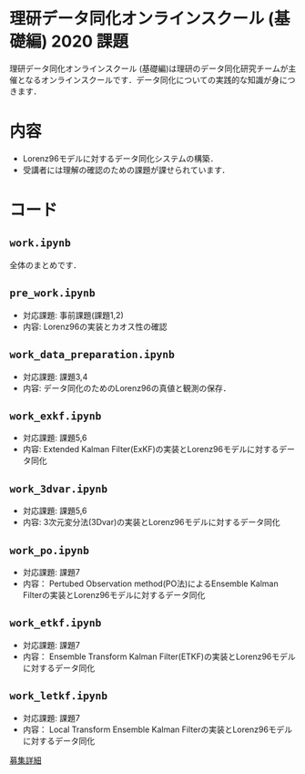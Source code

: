 # 理研データ同化オンラインスクール (基礎編) 2020 課題
理研データ同化オンラインスクール (基礎編)は理研のデータ同化研究チームが主催となるオンラインスクールです．データ同化についての実践的な知識が身につきます．

# 内容
- Lorenz96モデルに対するデータ同化システムの構築．
- 受講者には理解の確認のための課題が課せられています．

# コード
## `work.ipynb`
全体のまとめです．

## `pre_work.ipynb`
- 対応課題: 事前課題(課題1,2)
- 内容: Lorenz96の実装とカオス性の確認

## `work_data_preparation.ipynb`
- 対応課題: 課題3,4
- 内容: データ同化のためのLorenz96の真値と観測の保存．

## `work_exkf.ipynb`
- 対応課題: 課題5,6
- 内容: Extended Kalman Filter(ExKF)の実装とLorenz96モデルに対するデータ同化

## `work_3dvar.ipynb`
- 対応課題: 課題5,6
- 内容: 3次元変分法(3Dvar)の実装とLorenz96モデルに対するデータ同化

## `work_po.ipynb`
- 対応課題: 課題7
- 内容： Pertubed Observation method(PO法)によるEnsemble Kalman Filterの実装とLorenz96モデルに対するデータ同化

## `work_etkf.ipynb`
- 対応課題: 課題7
- 内容： Ensemble Transform Kalman Filter(ETKF)の実装とLorenz96モデルに対するデータ同化

## `work_letkf.ipynb`
- 対応課題: 課題7
- 内容： Local Transform Ensemble Kalman Filterの実装とLorenz96モデルに対するデータ同化


[募集詳細](http://www.data-assimilation.riken.jp/jp/events/riken_da_tr_2020/index.html)

 
